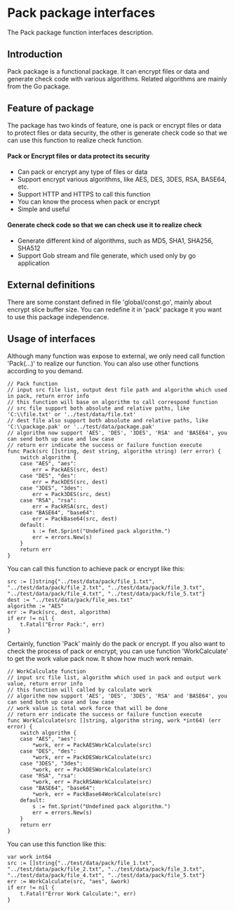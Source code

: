 # Pack package interfaces
The Pack package function interfaces description.

## Introduction
Pack package is a functional package. It can encrypt files or data and generate check code with various algorithms. Related algorithms are mainly from the Go package.

## Feature of package
The package has two kinds of feature, one is pack or encrypt files or data to protect files or data security, the other is generate check code so that we can use this function to realize check function.

#### Pack or Encrypt files or data protect its security
  * Can pack or encrypt any type of files or data
  * Support encrypt various algorithms, like AES, DES, 3DES, RSA, BASE64, etc.
  * Support HTTP and HTTPS to call this function
  * You can know the process when pack or encrypt
  * Simple and useful
  
#### Generate check code so that we can check use it to realize check
  * Generate different kind of algorithms, such as MD5, SHA1, SHA256, SHA512
  * Support Gob stream and file generate, which used only by go application
  
## External definitions
There are some constant defined in file 'global/const.go', mainly about encrypt slice buffer size. You can redefine it in 'pack' package it you want to use this package independence.

## Usage of interfaces
Although many function was expose to external, we only need call function 'Pack(...)' to realize our function. You can also use other functions according to you demand.
```batch
// Pack function
// input src file list, output dest file path and algorithm which used in pack, return error info
// this function will base on algorithm to call correspond function
// src file support both absolute and relative paths, like 'C:\\file.txt' or '../test/data/file.txt'
// dest file also support both absolute and relative paths, like 'C:\\package.pak' or '../test/data/package.pak'
// algorithm now support 'AES', 'DES', '3DES', 'RSA' and 'BASE64', you can send both up case and low case
// return err indicate the success or failure function execute
func Pack(src []string, dest string, algorithm string) (err error) {
	switch algorithm {
	case "AES", "aes":
		err = PackAES(src, dest)
	case "DES", "des":
		err = PackDES(src, dest)
	case "3DES", "3des":
		err = Pack3DES(src, dest)
	case "RSA", "rsa":
		err = PackRSA(src, dest)
	case "BASE64", "base64":
		err = PackBase64(src, dest)
	default:
		s := fmt.Sprint("Undefined pack algorithm.")
		err = errors.New(s)
	}
	return err
}
```
You can call this function to achieve pack or encrypt like this:
```batch
src := []string{"../test/data/pack/file_1.txt", "../test/data/pack/file_2.txt", "../test/data/pack/file_3.txt", "../test/data/pack/file_4.txt", "../test/data/pack/file_5.txt"}
dest := "../test/data/pack/file_aes.txt"
algorithm := "AES"
err := Pack(src, dest, algorithm)
if err != nil {
    t.Fatal("Error Pack:", err)
}
```

Certainly, function 'Pack' mainly do the pack or encrypt. If you also want to check the process of pack or encrypt, you can use function 'WorkCalculate' to get the work value pack now. It show how much work remain.
```batch
// WorkCalculate function
// input src file list, algorithm which used in pack and output work value, return error info
// this function will called by calculate work
// algorithm now support 'AES', 'DES', '3DES', 'RSA' and 'BASE64', you can send both up case and low case
// work value is total work force that will be done
// return err indicate the success or failure function execute
func WorkCalculate(src []string, algorithm string, work *int64) (err error) {
	switch algorithm {
	case "AES", "aes":
		*work, err = PackAESWorkCalculate(src)
	case "DES", "des":
		*work, err = PackDESWorkCalculate(src)
	case "3DES", "3des":
		*work, err = PackDESWorkCalculate(src)
	case "RSA", "rsa":
		*work, err = PackRSAWorkCalculate(src)
	case "BASE64", "base64":
		*work, err = PackBase64WorkCalculate(src)
	default:
		s := fmt.Sprint("Undefined pack algorithm.")
		err = errors.New(s)
	}
	return err
}
```

You can use this function like this:
```batch
var work int64
src := []string{"../test/data/pack/file_1.txt", "../test/data/pack/file_2.txt", "../test/data/pack/file_3.txt", "../test/data/pack/file_4.txt", "../test/data/pack/file_5.txt"}
err := WorkCalculate(src, "aes", &work)
if err != nil {
    t.Fatal("Error Work Calculate:", err)
}
```
